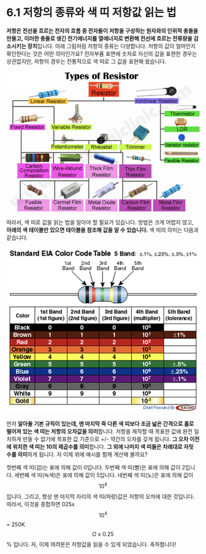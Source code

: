 # 6.1 저항의 종류와 색 띠 저항값 읽는 법

**저항은 전선을 흐르는 전자의 흐름 중 전자들이 저항을 구성하는 원자와의 인위적 충돌을 만들고, 이러한 충돌로 생긴 전기에너지를 열에너지로 변환해 전선에 흐르는 전류량을 감소시키는 장치**입니다. 아래 그림처럼 저항의 종류는 다양합니다. 저항의 값이 얼마인지 확인한다는 것은 어떤 의미인가요? 전자부품 표면에 숫자로 자신의 값을 표현한 경우는 상관없지만, 저항의 경우는 전통적으로 색 띠로 그 값을 표현해 왔습니다.

![](../.gitbook/assets/image%20%2826%29.png)

따라서, 색 띠로 값을 읽는 법을 알아야 할 필요가 있습니다. 방법은 크게 어렵지 않고, **아래의 색 테이블만 있으면 테이블을 참조해 값을 알 수 있습니다.** 색 띠의 의미는 다음과 같습니다. 

![](../.gitbook/assets/image%20%2830%29.png)

먼저 **알아둘 기본 규칙이 있는데, 맨 마지막 즉 다른 색 띠보다 조금 넓은 간격으로 홀로 떨어져 있는 색 띠는 저항의 오차값을 의미**합니다. 저항을 제작할 때 목표한 값에 완전 일치하게 만들 수 없기에 목표한 값 기준으로 +/- 약간의 오차를 갖게 됩니다. **그 오차 이전에 위치한 색 띠는 10의 제곱수를 의미**합니다. **그 외에 나머지 색 띠들은 차례대로 자릿 수를 의미**하게 됩니다. 자 이제 위에 예시를 함께 계산해 볼까요? 

첫번째 색  띠\(검\)는 표에 의해 값이 0입니다. 두번째 색  띠\(빨\)은 표에 의해 값이 2입니다. 세번째 색 띠\(녹색\)은 표에 의해 값이 5입니다. 네번째 색 띠\(노\)은 표에 의해 값이 $$10^4$$입니다. 그리고, 항상 맨 마지막 자리의 색 띠\(파랑\)값은 저항의 오차에 대한 것입니다. 따라서, 이것을 종합하면 025x$$10^4$$= 250K$$\Omega \pm0.25$$% 입니다. 자, 이제 여려분은 저항값을 읽을 수 있게 되었습니다. 축하합니다!

